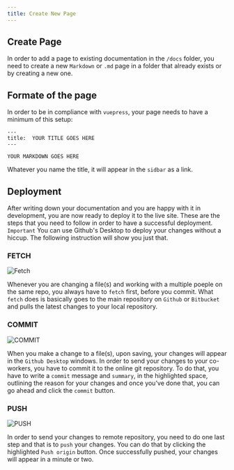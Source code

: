 ```yaml
---
title: Create New Page
---
```


## Create Page
In order to add a page to existing documentation in the `/docs` folder, you need to create a new `Markdown` or `.md` page in a folder that already exists or by creating a new one.

## Formate of the page
In order to be in compliance with `vuepress`,  your page needs to have a minimum of this setup:
```
---
title:  YOUR TITLE GOES HERE
---

YOUR MARKDOWN GOES HERE
```
Whatever you name the title, it will appear in the `sidbar` as a link.


## 	Deployment
After writing down your documentation and you are happy with it in development, you are now ready to deploy it to the live site.
These are the steps that you need to follow in order to have a successful deployment.
`Important` You can use Github's Desktop to deploy your changes without a hiccup. The following instruction will show you just that.

### FETCH
![Fetch](/images/FETCH.png)

Whenever you are changing a file(s) and working with a multiple poeple on the same repo, you always have to `fetch` first, before you commit.
What `fetch` does is basically goes to the main repository on `Github` or `Bitbucket` and pulls the latest changes to your local repository.


### COMMIT
![COMMIT](/images/COMMIT.jpg)

When you make a change to a file(s), upon saving, your changes will appear in the `Github Desktop` windows.
In order to send your changes to your co-workers, you have to commit it to the online git repository.
To do that, you have to write a `commit` message and `summary`, in the highlighted space, outlining the reason for your changes and once you've done that,
you can go ahead and click the `commit` button.

### PUSH
![PUSH](/images/PUSH.jpg)

In order to send your changes to remote repository, you need to do one last step and that is to `push` your changes.
You can do that by clicking the highlighted `Push origin` button. Once successfully pushed, your changes will appear in a minute or two.